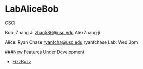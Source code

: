 LabAliceBob
===========

CSCI

Bob:
Zhang Ji
zhan586@usc.edu
AlexZhang ji

Alice:
Ryan Chase
ryanfcha@usc.edu
ryanfchase
Lab: Wed 3pm

###New Features Under Development
  + [FizzBuzz](http://www.codinghorror.com/blog/2007/02/why-cant-programmers-program.html)